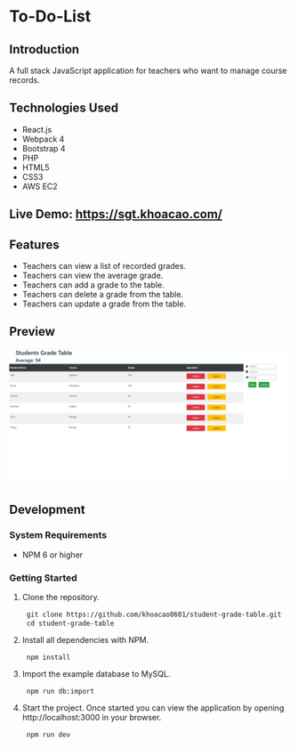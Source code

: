 # To-Do-List

## Introduction

A full stack JavaScript application for teachers who want to manage course records.

## Technologies Used
- React.js
- Webpack 4
- Bootstrap 4
- PHP
- HTML5
- CSS3
- AWS EC2

## Live Demo: https://sgt.khoacao.com/

## Features
- Teachers can view a list of recorded grades.
- Teachers can view the average grade.
- Teachers can add a grade to the table.
- Teachers can delete a grade from the table.
- Teachers can update a grade from the table.

## Preview

![Alt Text](https://github.com/khoacao0601/student-grade-table/blob/master/SGT.gif)

## Development
### System Requirements
- NPM 6 or higher
### Getting Started
1. Clone the repository.  <br/>

        git clone https://github.com/khoacao0601/student-grade-table.git
        cd student-grade-table
        
2. Install all dependencies with NPM. <br/>

        npm install
        
3. Import the example database to MySQL. <br/>

        npm run db:import
        
4. Start the project. Once started you can view the application by opening http://localhost:3000 in your browser. <br/>

        npm run dev
